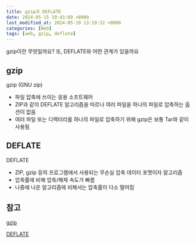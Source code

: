 ```yaml
---
title: gzip과 DEFLATE
date: 2024-05-15 19:43:09 +0900
last_modified_at: 2024-05-19 13:19:32 +0900
categories: [Web]
tags: [web, gzip, deflate]
---
```


gzip이란 무엇일까요? 또, DEFLATE와 어떤 관계가 있을까요

## gzip

gzip (GNU zip)

- 파일 압축에 쓰이는 응용 소프트웨어
- ZIP과 같이 DEFLATE 알고리즘을 따르나 여러 파일을 하나의 파일로 압축하는 옵션이 없음
- 여러 파일 또는 디렉터리를 하나의 파일로 압축하기 위해 gzip은 보통 Tar와 같이 사용됨

## DEFLATE

DEFLATE

- ZIP, gzip 등의 프로그램에서 사용되는 무손실 압축 데이터 포맷이자 알고리즘
- 압축률에 비해 압축/해제 속도가 빠름
- 나중에 나온 알고리즘에 비해서는 압축률이 다소 떨어짐

## 참고

[gzip](https://ko.wikipedia.org/wiki/Gzip)

[DEFLATE](https://ko.wikipedia.org/wiki/DEFLATE)
